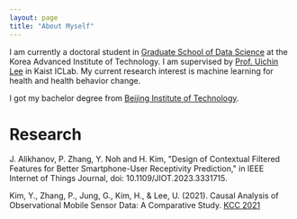 ```yaml
---
layout: page 
title: "About Myself"
---
```


I am currently a doctoral student in [Graduate School of Data Science](https://ie.kaist.ac.kr/) at the Korea Advanced Institute of Technology. I am supervised by [Prof. Uichin Lee](http://ic.kaist.ac.kr/wiki/wiki.cgi?UichinLee) in Kaist ICLab. My current research interest is machine learning for health and health behavior change. 

I got my bachelor degree from [Beijing Institute of Technology](https://english.bit.edu.cn/).

# Research
J. Alikhanov, P. Zhang, Y. Noh and H. Kim, "Design of Contextual Filtered Features for Better Smartphone-User Receptivity Prediction," in IEEE Internet of Things Journal, doi: 10.1109/JIOT.2023.3331715.

Kim, Y., Zhang, P., Jung, G., Kim, H., & Lee, U. (2021). Causal Analysis of Observational Mobile Sensor Data: A Comparative Study. [KCC 2021](https://www.dbpia.co.kr/journal/articleDetail?nodeId=NODE10582857)
